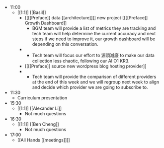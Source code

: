 - 11:00
    - [[1:1]] [[Basil]]
        - [[[[Preface]] data [[architecture]]]] new project [[[[Preface]] Growth Dashboard]]
            - BGM team will provide a list of metrics they are tracking and tech team will help determine the current accuracy and next steps if we need to improve it, our growth dashboard will be depending on this conversation.
        - - Tech team will focus our effort to 源頭減廢 to make our data collection less chaotic, following our AI O1 KR3.
        - [[[[Preface]] source new wordpress blog hosting provider]]
        - - Tech team will provide the comparison of different providers at the end of this week and we will regroup next week to align and decide which provider we are going to subscribe to.
- 11:30
    - Curriculum presentation
- 15:30
    - [[1:1]] [[Alexander Li]]
        - Not much questions
- 16:30
    - [[1:1]] [[Ben Cheng]]
        - Not much questions
- 17:00
    - [[All Hands [[meetings]]]]
